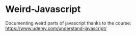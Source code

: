 # Weird-Javascript
Documenting weird parts of javascript thanks to the course: https://www.udemy.com/understand-javascript/
